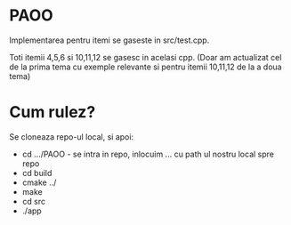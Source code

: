 # PAOO

Implementarea pentru itemi se gaseste in src/test.cpp. 

Toti itemii 4,5,6 si 10,11,12 se gasesc in acelasi cpp. (Doar am actualizat cel de la prima tema cu exemple relevante si pentru itemii 10,11,12 de la a doua tema)

# Cum rulez?
Se cloneaza repo-ul local, si apoi:
- cd .../PAOO - se intra in repo, inlocuim ... cu path ul nostru local spre repo 
- cd build 
- cmake ../
- make 
- cd src 
- ./app
